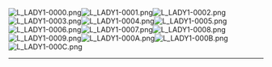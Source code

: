 ![L_LADY1-0000.png](https://raw.githubusercontent.com/Klokinator/FE-Repo/main/Portrait%20Repository/FE09-10%20Mugs%20(Path%20of%20Radiance,%20Radiant%20Dawn)/FE9%20Vanilla%20Mugs%20(Ingame%20Rips)/Generic%20Lady/L_LADY1-0000.png "L_LADY1-0000.png")![L_LADY1-0001.png](https://raw.githubusercontent.com/Klokinator/FE-Repo/main/Portrait%20Repository/FE09-10%20Mugs%20(Path%20of%20Radiance,%20Radiant%20Dawn)/FE9%20Vanilla%20Mugs%20(Ingame%20Rips)/Generic%20Lady/L_LADY1-0001.png "L_LADY1-0001.png")![L_LADY1-0002.png](https://raw.githubusercontent.com/Klokinator/FE-Repo/main/Portrait%20Repository/FE09-10%20Mugs%20(Path%20of%20Radiance,%20Radiant%20Dawn)/FE9%20Vanilla%20Mugs%20(Ingame%20Rips)/Generic%20Lady/L_LADY1-0002.png "L_LADY1-0002.png")![L_LADY1-0003.png](https://raw.githubusercontent.com/Klokinator/FE-Repo/main/Portrait%20Repository/FE09-10%20Mugs%20(Path%20of%20Radiance,%20Radiant%20Dawn)/FE9%20Vanilla%20Mugs%20(Ingame%20Rips)/Generic%20Lady/L_LADY1-0003.png "L_LADY1-0003.png")![L_LADY1-0004.png](https://raw.githubusercontent.com/Klokinator/FE-Repo/main/Portrait%20Repository/FE09-10%20Mugs%20(Path%20of%20Radiance,%20Radiant%20Dawn)/FE9%20Vanilla%20Mugs%20(Ingame%20Rips)/Generic%20Lady/L_LADY1-0004.png "L_LADY1-0004.png")![L_LADY1-0005.png](https://raw.githubusercontent.com/Klokinator/FE-Repo/main/Portrait%20Repository/FE09-10%20Mugs%20(Path%20of%20Radiance,%20Radiant%20Dawn)/FE9%20Vanilla%20Mugs%20(Ingame%20Rips)/Generic%20Lady/L_LADY1-0005.png "L_LADY1-0005.png")![L_LADY1-0006.png](https://raw.githubusercontent.com/Klokinator/FE-Repo/main/Portrait%20Repository/FE09-10%20Mugs%20(Path%20of%20Radiance,%20Radiant%20Dawn)/FE9%20Vanilla%20Mugs%20(Ingame%20Rips)/Generic%20Lady/L_LADY1-0006.png "L_LADY1-0006.png")![L_LADY1-0007.png](https://raw.githubusercontent.com/Klokinator/FE-Repo/main/Portrait%20Repository/FE09-10%20Mugs%20(Path%20of%20Radiance,%20Radiant%20Dawn)/FE9%20Vanilla%20Mugs%20(Ingame%20Rips)/Generic%20Lady/L_LADY1-0007.png "L_LADY1-0007.png")![L_LADY1-0008.png](https://raw.githubusercontent.com/Klokinator/FE-Repo/main/Portrait%20Repository/FE09-10%20Mugs%20(Path%20of%20Radiance,%20Radiant%20Dawn)/FE9%20Vanilla%20Mugs%20(Ingame%20Rips)/Generic%20Lady/L_LADY1-0008.png "L_LADY1-0008.png")![L_LADY1-0009.png](https://raw.githubusercontent.com/Klokinator/FE-Repo/main/Portrait%20Repository/FE09-10%20Mugs%20(Path%20of%20Radiance,%20Radiant%20Dawn)/FE9%20Vanilla%20Mugs%20(Ingame%20Rips)/Generic%20Lady/L_LADY1-0009.png "L_LADY1-0009.png")![L_LADY1-000A.png](https://raw.githubusercontent.com/Klokinator/FE-Repo/main/Portrait%20Repository/FE09-10%20Mugs%20(Path%20of%20Radiance,%20Radiant%20Dawn)/FE9%20Vanilla%20Mugs%20(Ingame%20Rips)/Generic%20Lady/L_LADY1-000A.png "L_LADY1-000A.png")![L_LADY1-000B.png](https://raw.githubusercontent.com/Klokinator/FE-Repo/main/Portrait%20Repository/FE09-10%20Mugs%20(Path%20of%20Radiance,%20Radiant%20Dawn)/FE9%20Vanilla%20Mugs%20(Ingame%20Rips)/Generic%20Lady/L_LADY1-000B.png "L_LADY1-000B.png")![L_LADY1-000C.png](https://raw.githubusercontent.com/Klokinator/FE-Repo/main/Portrait%20Repository/FE09-10%20Mugs%20(Path%20of%20Radiance,%20Radiant%20Dawn)/FE9%20Vanilla%20Mugs%20(Ingame%20Rips)/Generic%20Lady/L_LADY1-000C.png "L_LADY1-000C.png")



----

